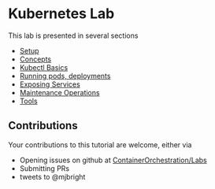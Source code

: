 

# Kubernetes Lab

This lab is presented in several sections

- [Setup](0.SETUP.ipynb)
- [Concepts](1.Concepts.ipynb)
- [Kubectl Basics](2.kubectl_basics.ipynb)
- [Running pods, deployments](3.pods.ipynb)
- [Exposing Services](4.services.ipynb)
- [Maintenance Operations](5.maintenance.ipynb)
- [Tools](6.tools.ipynb)

## Contributions

Your contributions to this tutorial are welcome, either via

- Opening issues on github at [ContainerOrchestration/Labs](https://github.com/ContainerOrchestration/Labs)
- Submitting PRs
- tweets to @mjbright

